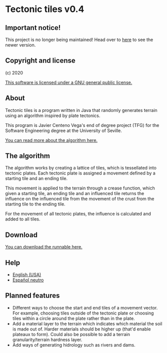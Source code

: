 <h1>Tectonic tiles v0.4</h1>



<h2>Important notice!</h2>

<p>This project is no longer being maintained! Head over to <a href="https://github.com/JavierCenteno/TectonicTiles.js">here</a> to see the newer version.</p>



<h2>Copyright and license</h2>

<p>(c) 2020</p>

<p><a href="./LICENSE" title="LICENSE">This software is licensed under a GNU general public license.</a></p>



<h2>About</h2>

<p>Tectonic tiles is a program written in Java that randomly generates terrain using an algorithm inspired by plate tectonics.</p>

<p>This program is Javier Centeno Vega's end of degree project (TFG) for the Software Engineering degree at the University of Seville.</p>

<a href="https://tectonictiles.wordpress.com/?order=asc" title="Blog">You can read more about the algorithm here.</a>



<h2>The algorithm</h2>

<p>The algorithm works by creating a lattice of tiles, which is tessellated into tectonic plates. Each tectonic plate is assigned a movement defined by a starting tile and an ending tile.</p>

<p>This movement is applied to the terrain through a crease function, which given a starting tile, an ending tile and an influenced tile returns the influence on the influenced tile from the movement of the crust from the starting tile to the ending tile.</p>

<p>For the movement of all tectonic plates, the influence is calculated and added to all tiles.</p>



<h2>Download</h2>

<a href="https://github.com/JavierCenteno/TectonicTiles/tree/master/runnable" title="Runnable">You can download the runnable here.</a>



<h2>Help</h2>

<ul>
	<li><a href="./help/eng-USA.md" title="English (USA)">English (USA)</a></li>
	<li><a href="./help/esp.md" title="Español neutro">Español neutro</a></li>
</ul>



<h2>Planned features</h2>

<ul>
	<li>Different ways to choose the start and end tiles of a movement vector. For example, choosing tiles outside of the tectonic plate or choosing tiles within a circle around the plate rather than in the plate.</li>
	<li>Add a material layer to the terrain which indicates which material the soil is made out of. Harder materials should be higher up (that'd enable plateaux to form). Could also be possible to add a terrain granularity/terrain hardness layer.</li>
	<li>Add ways of generating hidrology such as rivers and dams.</li>
</ul>


